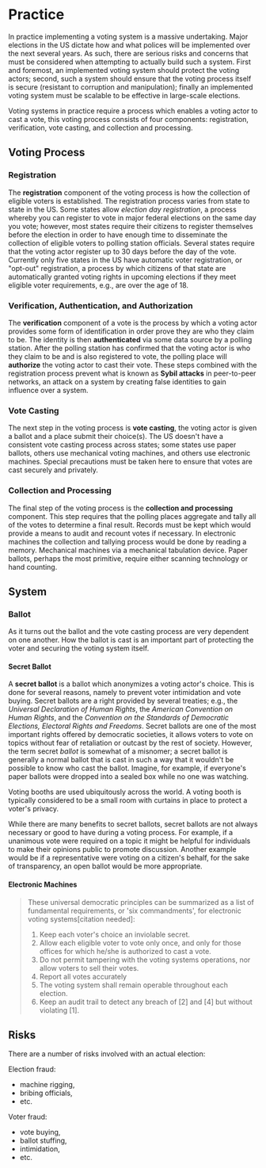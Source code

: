 Practice
========
In practice implementing a voting system is a massive undertaking. Major
elections in the US dictate how and what polices will be implemented over the
next several years. As such, there are serious risks and concerns that must be
considered when attempting to actually build such a system. First and foremost,
an implemented voting system should protect the voting actors; second, such a
system should ensure that the voting process itself is secure (resistant to
corruption and manipulation); finally an implemented voting system must be
scalable to be effective in large-scale elections.

Voting systems in practice require a process which enables a voting actor to
cast a vote, this voting process consists of four components: registration,
verification, vote casting, and collection and processing.

Voting Process
--------------
### Registration
The **registration** component of the voting process is how the collection of
eligible voters is established. The registration process varies from state to
state in the US. Some states allow *election day registration*, a process
whereby you can register to vote in major federal elections on the same day you
vote; however, most states require their citizens to register themselves before
the election in order to have enough time to disseminate the collection of
eligible voters to polling station officials. Several states require that the
voting actor register up to 30 days before the day of the vote. Currently only
five states in the US have automatic voter registration, or "opt-out"
registration, a process by which citizens of that state are automatically
granted voting rights in upcoming elections if they meet eligible voter
requirements, e.g., are over the age of 18.

### Verification, Authentication, and Authorization
The **verification** component of a vote is the process by which a voting actor
provides some form of identification in order prove they are who they claim to
be. The identity is then **authenticated** via some data source by a polling
station. After the polling station has confirmed that the voting actor is who
they claim to be and is also registered to vote, the polling place will
**authorize** the voting actor to cast their vote.  These steps combined with
the registration process prevent what is known as **Sybil attacks** in
peer-to-peer networks, an attack on a system by creating false identities to
gain influence over a system.

### Vote Casting
The next step in the voting process is **vote casting**, the voting actor is
given a ballot and a place submit their choice(s). The US doesn't have a
consistent vote casting process across states; some states use paper ballots,
others use mechanical voting machines, and others use electronic machines.
Special precautions must be taken here to ensure that votes are cast securely
and privately.

### Collection and Processing
The final step of the voting process is the **collection and processing**
component. This step requires that the polling places aggregate and tally all of
the votes to determine a final result. Records must be kept which would provide
a means to audit and recount votes if necessary. In electronic machines the
collection and tallying process would be done by reading a memory. Mechanical
machines via a mechanical tabulation device. Paper ballots, perhaps the most
primitive, require either scanning technology or hand counting.

System
------
### Ballot
As it turns out the ballot and the vote casting process are very dependent on
one another. How the ballot is cast is an important part of protecting the voter
and securing the voting system itself.

#### Secret Ballot
A **secret ballot** is a ballot which anonymizes a voting actor's choice. This
is done for several reasons, namely to prevent voter intimidation and vote
buying. Secret ballots are a right provided by several treaties; e.g., the
*Universal Declaration of Human Rights*, the *American Convention on Human
Rights*, and the *Convention on the Standards of Democratic Elections, Electoral
Rights and Freedoms*. Secret ballots are one of the most important rights
offered by democratic societies, it allows voters to vote on topics without fear
of retaliation or outcast by the rest of society. However, the term secret
*ballot* is somewhat of a misnomer; a secret ballot is generally a normal
ballot that is cast in such a way that it wouldn't be possible to know who cast
the ballot. Imagine, for example, if everyone's paper ballots were dropped into
a sealed box while no one was watching.

Voting booths are used ubiquitously across the world. A voting booth is
typically considered to be a small room with curtains in place to protect a
voter's privacy.

While there are many benefits to secret ballots, secret ballots are not always
necessary or good to have during a voting process.  For example, if a unanimous
vote were required on a topic it might be helpful for individuals to make their
opinions public to promote discussion. Another example would be if a
representative were voting on a citizen's behalf, for the sake of transparency,
an open ballot would be more appropriate.


#### Electronic Machines

> These universal democratic principles can be summarized as a list of
> fundamental requirements, or 'six commandments', for electronic voting
> systems[citation needed]:
>
> 1. Keep each voter's choice an inviolable secret.
> 2. Allow each eligible voter to vote only once, and only for those offices for
>    which he/she is authorized to cast a vote.
> 3. Do not permit tampering with the voting systems operations, nor allow
>    voters to sell their votes.
> 4. Report all votes accurately
> 5. The voting system shall remain operable throughout each election.
> 6. Keep an audit trail to detect any breach of [2] and [4] but without
>    violating [1].


Risks
-----
There are a number of risks involved with an actual election:

Election fraud:
- machine rigging,
- bribing officials,
- etc.

Voter fraud: 
- vote buying, 
- ballot stuffing, 
- intimidation, 
- etc.
